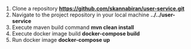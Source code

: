 1. Clone a repository
   **https://github.com/skannabiran/user-service.git**
2. Navigate to the project repository in your local machine
   **../../user-service**
3. Execute maven build command
   **mvn clean install**
4. Execute docker image build
   **docker-compose build**
5. Run docker image
   **docker-compose up**
